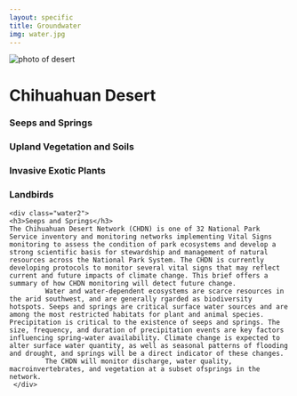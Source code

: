 ```yaml
---
layout: specific
title: Groundwater
img: water.jpg
---
```


<img src="/web1-jekyll/img/desert.jpg" alt="photo of desert" class="photo-desert">
<div class="water-name">
<h1>Chihuahuan Desert</h1>
    </div>
<div class="water">
    <div class="water1">
    <h3>Seeps and Springs</h3>
      <h3> Upland Vegetation and Soils</h3>
      <h3>Invasive Exotic Plants</h3>
      <h3>Landbirds</h3>
    </div>
  
    <div class="water2">
    <h3>Seeps and Springs</h3>
    The Chihuahuan Desert Network (CHDN) is one of 32 National Park Service inventory and monitoring networks implementing Vital Signs monitoring to assess the condition of park ecosystems and develop a strong scientific basis for stewardship and management of natural resources across the National Park System. The CHDN is currently developing protocols to monitor several vital signs that may reflect current and future impacts of climate change. This brief offers a summary of how CHDN monitoring will detect future change.
             Water and water-dependent ecosystems are scarce resources in the arid southwest, and are generally rgarded as biodiversity hotspots. Seeps and springs are critical surface water sources and are among the most restricted habitats for plant and animal species. Precipitation is critical to the existence of seeps and springs. The size, frequency, and duration of precipitation events are key factors influencing spring-water availability. Climate change is expected to alter surface water quantity, as well as seasonal patterns of flooding and drought, and springs will be a direct indicator of these changes. 
             The CHDN will monitor discharge, water quality, macroinvertebrates, and vegetation at a subset ofsprings in the network.
     </div>





